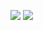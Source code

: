 ![](https://github.com/Ashteroide/Github-Profile-Stats/blob/master/generated/overview.svg)
![](https://github.com/username/Github-Profile-Stats/blob/master/generated/languages.svg)

